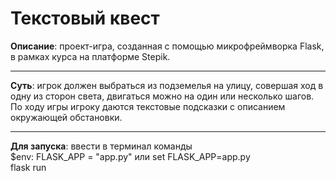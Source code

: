# Текстовый квест
**Описание**: проект-игра, созданная с помощью микрофреймворка Flask, в рамках курса на платформе Stepik.
***
**Суть**: игрок должен выбраться из подземелья на улицу, совершая ход в одну из сторон света, двигаться можно на один или несколько шагов. По ходу игры игроку даются текстовые подсказки с описанием окружающей обстановки.
***
**Для запуска**: ввести в терминал команды <br/>
$env: FLASK_APP = "app.py" или set FLASK_APP=app.py <br/>
flask run
